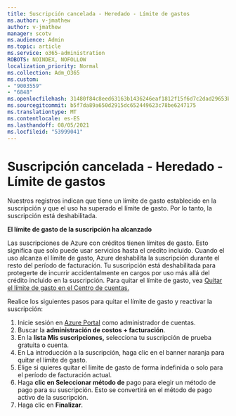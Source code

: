 ```yaml
---
title: Suscripción cancelada - Heredado - Límite de gastos
ms.author: v-jmathew
author: v-jmathew
manager: scotv
ms.audience: Admin
ms.topic: article
ms.service: o365-administration
ROBOTS: NOINDEX, NOFOLLOW
localization_priority: Normal
ms.collection: Adm_O365
ms.custom:
- "9003559"
- "6848"
ms.openlocfilehash: 31480f84c8eed63163b1436246eaf1812f15f6d7c2dad29653b2019f8a15f1af
ms.sourcegitcommit: b5f7da89a650d2915dc652449623c78be6247175
ms.translationtype: MT
ms.contentlocale: es-ES
ms.lasthandoff: 08/05/2021
ms.locfileid: "53999041"
---
```

# <a name="subscription-cancelled---legacy---spending-limit"></a>Suscripción cancelada - Heredado - Límite de gastos

Nuestros registros indican que tiene un límite de gasto establecido en la suscripción y que el uso ha superado el límite de gasto. Por lo tanto, la suscripción está deshabilitada.

**El límite de gasto de la suscripción ha alcanzado**

Las suscripciones de Azure con créditos tienen límites de gasto. Esto significa que solo puede usar servicios hasta el crédito incluido. Cuando el uso alcanza el límite de gasto, Azure deshabilita la suscripción durante el resto del período de facturación. Tu suscripción está deshabilitada para protegerte de incurrir accidentalmente en cargos por uso más allá del crédito incluido en la suscripción. Para quitar el límite de gasto, vea [Quitar el límite de gasto en el Centro de cuentas.](https://docs.microsoft.com/azure/cost-management-billing/manage/spending-limit#remove)

Realice los siguientes pasos para quitar el límite de gasto y reactivar la suscripción:

1. Inicie sesión en [Azure Portal](https://portal.azure.com/) como administrador de cuentas.
2. Buscar la **administración de costos + facturación**.
3. En la **lista Mis suscripciones,** selecciona tu suscripción de prueba gratuita o cuenta.
4. En La introducción a la suscripción, haga clic en el banner naranja para quitar el límite de gasto.
5. Elige si quieres quitar el límite de gasto de forma indefinida o solo para el período de facturación actual.
6. Haga **clic en Seleccionar método de** pago para elegir un método de pago para su suscripción. Esto se convertirá en el método de pago activo de la suscripción.
7. Haga clic en **Finalizar**.
